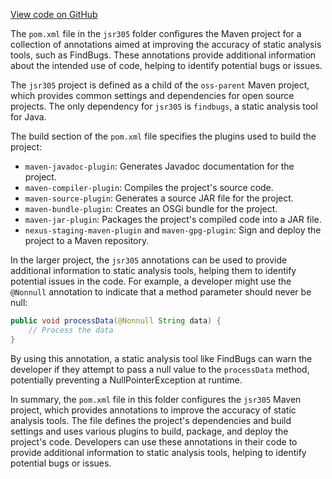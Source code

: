 [View code on GitHub](https://github.com/ergoplatform/ergo/.autodoc/docs/json/target/streams/_global/assemblyOption/_global/streams/assembly/54bbcd5c47ace15e0bce0ddaa050fc1520627838_25ea2e8b0c338a877313bd4672d3fe056ea78f0d_da39a3ee5e6b4b0d3255bfef95601890afd80709/META-INF/maven/com.google.code.findbugs)

The `pom.xml` file in the `jsr305` folder configures the Maven project for a collection of annotations aimed at improving the accuracy of static analysis tools, such as FindBugs. These annotations provide additional information about the intended use of code, helping to identify potential bugs or issues.

The `jsr305` project is defined as a child of the `oss-parent` Maven project, which provides common settings and dependencies for open source projects. The only dependency for `jsr305` is `findbugs`, a static analysis tool for Java.

The build section of the `pom.xml` file specifies the plugins used to build the project:

- `maven-javadoc-plugin`: Generates Javadoc documentation for the project.
- `maven-compiler-plugin`: Compiles the project's source code.
- `maven-source-plugin`: Generates a source JAR file for the project.
- `maven-bundle-plugin`: Creates an OSGi bundle for the project.
- `maven-jar-plugin`: Packages the project's compiled code into a JAR file.
- `nexus-staging-maven-plugin` and `maven-gpg-plugin`: Sign and deploy the project to a Maven repository.

In the larger project, the `jsr305` annotations can be used to provide additional information to static analysis tools, helping them to identify potential issues in the code. For example, a developer might use the `@Nonnull` annotation to indicate that a method parameter should never be null:

```java
public void processData(@Nonnull String data) {
    // Process the data
}
```

By using this annotation, a static analysis tool like FindBugs can warn the developer if they attempt to pass a null value to the `processData` method, potentially preventing a NullPointerException at runtime.

In summary, the `pom.xml` file in this folder configures the `jsr305` Maven project, which provides annotations to improve the accuracy of static analysis tools. The file defines the project's dependencies and build settings and uses various plugins to build, package, and deploy the project's code. Developers can use these annotations in their code to provide additional information to static analysis tools, helping to identify potential bugs or issues.

